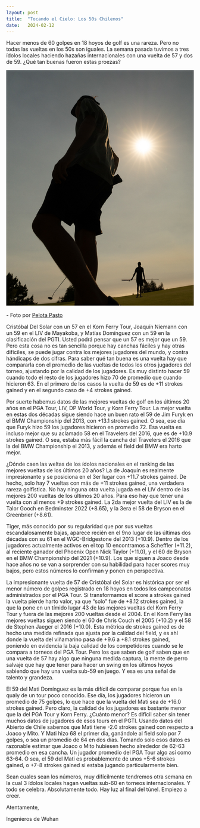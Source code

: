 ```yaml
---
layout: post
title:  "Tocando el Cielo: Los 50s Chilenos"
date:   2024-02-12
---
```


<p class="intro"><span class="dropcap"></span> Hacer menos de 60 golpes en 18 hoyos de golf es una rareza. Pero no todas las vueltas en los 50s son iguales. La semana pasada tuvimos a tres ídolos locales haciendo hazañas internacionales con una vuelta de 57 y dos de 59. ¿Qué tan buenas fueron estas proezas?</p>

<img src="/assets/img/cielo.jpg" alt="">
<p>- Foto por <a href="https://www.pelotapasto.com"> Pelota Pasto </a></p>

Cristóbal Del Solar con un 57 en el Korn Ferry Tour, Joaquín Niemann con un 59 en el LIV de Mayakoba, y Matías Domínguez con un 59 en la clasificación del PGTI. Usted podrá pensar que un 57 es mejor que un 59. Pero esta cosa no es tan sencilla porque hay canchas fáciles y hay otras difíciles, se puede jugar contra los mejores jugadores del mundo, y contra hándicaps de dos cifras. Para saber qué tan buena es una vuelta hay que compararla con el promedio de las vueltas de todos los otros jugadores del torneo, ajustando por la calidad de los jugadores. Es muy distinto hacer 59 cuando todo el resto de los jugadores hizo 70 de promedio que cuando hicieron 63. En el primero de los casos la vuelta de 59 es de +11 strokes gained y en el segundo caso de +4 strokes gained.

Por suerte habemus datos de las mejores vueltas de golf en los últimos 20 años en el PGA Tour, LIV, DP World Tour, y Korn Ferry Tour. La mejor vuelta en estas dos décadas sigue siendo hace un buen rato el 59 de Jim Furyk en el BMW Championship del 2013, con +13.1 strokes gained. O sea, ese día que Furyk hizo 59 los jugadores hicieron en promedio 72. Esa vuelta es incluso mejor que su aclamado 58 en el Travelers del 2016, que es de +10.9 strokes gained. O sea, estaba más fácil la cancha del Travelers el 2016 que la del BMW Championship el 2013, y además el field del BMW era harto mejor.

¿Dónde caen las weltas de los ídolos nacionales en el ranking de las mejores vueltas de los últimos 20 años? La de Joaquín es realmente impresionante y se posiciona en el 3er lugar con +11.7 strokes gained. De hecho, solo hay 7 vueltas con más de +11 strokes gained, una verdadera rareza golfística. No hay ninguna otra vuelta jugada en el LIV dentro de las mejores 200 vueltas de los últimos 20 años. Para eso hay que tener una vuelta con al menos +9 strokes gained. La 2da mejor vuelta del LIV es la de Talor Gooch en Bedminster 2022 (+8.65), y la 3era el 58 de Bryson en el Greenbrier (+8.61). 

Tiger, más conocido por su regularidad que por sus vueltas escandalosamente bajas, aparece recién en el 9no lugar de las últimas dos décadas con su 61 en el WGC-Bridgestone del 2013 (+10.9). Dentro de los jugadores actualmente activos en el top 10 encontramos a Scheffler (+11.2), al reciente ganador del Phoenix Open Nick Taylor (+11.0), y el 60 de Bryson en el BMW Championship del 2021 (+10.9). Los que siguen a Joaco desde hace años no se van a sorprender con su habilidad para hacer scores muy bajos, pero estos números lo confirman y ponen en perspectiva.

La impresionante vuelta de 57 de Cristóbal del Solar es histórica por ser el menor número de golpes registrado en 18 hoyos en todos los campeonatos administrados por el PGA Tour. Si transformamos el score a strokes gained la vuelta pierde harto valor, ya que “solo” fue de +8.12 strokes gained, la que la pone en un tímido lugar 43 de las mejores vueltas del Korn Ferry Tour y fuera de las mejores 200 vueltas desde el 2004. En el Korn Ferry las mejores vueltas siguen siendo el 60 de Chris Couch el 2005 (+10.2) y el 58 de Stephen Jaeger el 2016 (+10.0). Esta métrica de strokes gained es de hecho una medida refinada que ajusta por la calidad del field, y es ahí donde la vuelta del viñamarino pasa de +9.6 a +8.1 strokes gained, poniendo en evidencia la baja calidad de los competidores cuando se le compara a torneos del PGA Tour. Pero los que saben de golf saben que en una vuelta de 57 hay algo que ninguna medida captura, la mente de perro salvaje que hay que tener para hacer un swing en los últimos hoyos sabiendo que hay una vuelta sub-59 en juego. Y esa es una señal de talento y grandeza.

El 59 del Mati Domínguez es la más difícil de comparar porque fue en la qualy de un tour poco conocido. Ese día, los jugadores hicieron un promedio de 75 golpes, lo que hace que la vuelta del Mati sea de +16.0 strokes gained. Pero claro, la calidad de los jugadores es bastante menor que la del PGA Tour y Korn Ferry. ¿Cuánto menor? Es difícil saber sin tener muchos datos de jugadores de esos tours en el PGTI. Usando datos del Abierto de Chile sabemos que Mati tiene -2.0 strokes gained con respecto a Joaco y Mito. Y Mati hizo 68 el primer dia, ganándole al field solo por 7 golpes, o sea un promedio de 64 en dos días. Tomando solo esos datos es razonable estimar que Joaco o Mito hubiesen hecho alrededor de 62-63 promedio en esa cancha. Un jugador promedio del PGA Tour algo así como 63-64. O sea, el 59 del Mati es probablemente de unos +5-6 strokes gained, o +7-8 strokes gained si estaba jugando particularmente bien.

Sean cuales sean los números, muy difícilmente tendremos otra semana en la cual 3 ídolos locales hagan vueltas sub-60 en torneos internacionales. Y todo se celebra. Absolutamente todo. Hay luz al final del túnel. Empiezo a creer.

Atentamente,

Ingenieros de Wuhan

